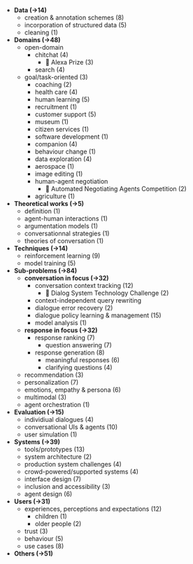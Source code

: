 - **Data (→14)**
	- creation & annotation schemes (8)
	- incorporation of structured data (5)
	- cleaning (1)
- **Domains (→48)**
	- open-domain
		- chitchat (4)
			- 🏅 Alexa Prize (3)
		- search (4)
	- goal/task-oriented (3)
		- coaching (2)
		- health care (4)
		- human learning (5)
		- recruitment (1)
		- customer support (5)
		- museum (1)
		- citizen services (1)
		- software development (1)
		- companion (4)
		- behaviour change (1)
		- data exploration (4)
		- aerospace (1)
		- image editing (1)
		- human-agent negotiation
			- 🏅 Automated Negotiating Agents Competition (2)
		- agriculture (1)
- **Theoretical works (→5)**
	- definition (1)
	- agent-human interactions (1)
	- argumentation models (1)
	- conversationnal strategies (1)
	- theories of conversation (1)
- **Techniques (→14)**
	- reinforcement learning (9)
	- model training (5)
- **Sub-problems (→84)**
	- **conversation in focus (→32)**
		- conversation context tracking (12)
			- 🏅 Dialog System Technology Challenge (2)
		- context-independent query rewriting
		- dialogue error recovery (2)
		- dialogue policy learning & management (15)
		- model analysis (1)
	- **response in focus (→32)**
		- response ranking (7)
			- question answering (7)
		- response generation (8)
			- meaningful responses (6)
			- clarifying questions (4)
	- recommendation (3)
	- personalization (7)
	- emotions, empathy & persona (6)
	- multimodal (3)
	- agent orchestration (1)
- **Evaluation (→15)**
	- individiual dialogues (4)
	- conversational UIs & agents (10)
	- user simulation (1)
- **Systems (→39)**
	- tools/prototypes (13)
	- system architecture (2)
	- production system challenges (4)
	- crowd-powered/supported systems (4)
	- interface design (7)
	- inclusion and accessibility (3)
	- agent design (6)
- **Users (→31)**
	- experiences, perceptions and expectations (12)
		- children (1)
		- older people (2)
	- trust	(3)
	- behaviour (5)
	- use cases (8)
- **Others (→51)**